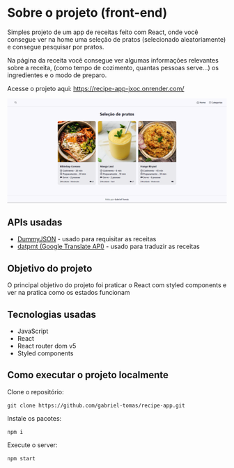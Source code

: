 # Sobre o projeto (front-end)
Simples projeto de um app de receitas feito com React, onde você consegue ver na home uma seleção de pratos (selecionado aleatoriamente) e consegue pesquisar por pratos.

Na página da receita você consegue ver algumas informações relevantes sobre a receita, (como tempo de cozimento, quantas pessoas serve...) os ingredientes e o modo de preparo.

Acesse o projeto aqui: https://recipe-app-jxoc.onrender.com/

![home page](https://github.com/gabriel-tomas/recipe-app/blob/master/public/imgs/recipe-app.png?raw=true)

## APIs usadas
- [DummyJSON](https://dummyjson.com) - usado para requisitar as receitas
- [datpmt (Google Translate API)](https://api.datpmt.com/) - usado para traduzir as receitas

## Objetivo do projeto
O principal objetivo do projeto foi praticar o React com styled components e ver na pratica como os estados funcionam

## Tecnologias usadas
- JavaScript
- React
- React router dom v5
- Styled components

## Como executar o projeto localmente
Clone o repositório:
```shell
git clone https://github.com/gabriel-tomas/recipe-app.git
```
Instale os pacotes:
```shell
npm i
```
Execute o server:
```shell
npm start
```
